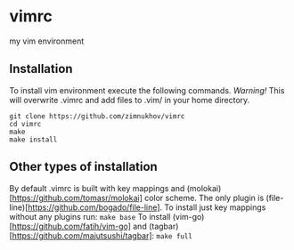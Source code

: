 # vimrc
my vim environment

## Installation
To install vim environment execute the following commands. *Warning!* This will overwrite .vimrc and add files to .vim/ in your home directory.

    git clone https://github.com/zimnukhov/vimrc
    cd vimrc
    make
    make install

## Other types of installation
By default .vimrc is built with key mappings and (molokai)[https://github.com/tomasr/molokai] color scheme. The only plugin is (file-line)[https://github.com/bogado/file-line].
To install just key mappings without any plugins run: `make base`
To install (vim-go)[https://github.com/fatih/vim-go] and (tagbar)[https://github.com/majutsushi/tagbar]: `make full`
